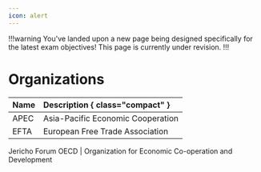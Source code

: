 ```yaml
---
icon: alert
---
```


!!!warning
You've landed upon a new page being designed specifically for the latest exam objectives! This page is currently under revision.
!!!

# Organizations

Name | Description { class="compact" }
:--- | :---
APEC | Asia-Pacific Economic Cooperation |
EFTA | European Free Trade Association
Jericho Forum
OECD | Organization for Economic Co-operation and Development